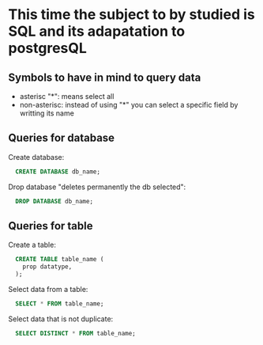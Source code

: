 # This time the subject to by studied is SQL and its adapatation to postgresQL

## Symbols to have in mind to query data

- asterisc "\*": means select all
- non-asterisc: instead of using "\*" you can select a specific field by writting its name

## Queries for database

Create database:

```sql
  CREATE DATABASE db_name;
```

Drop database "deletes permanently the db selected":

```sql
  DROP DATABASE db_name;
```

## Queries for table

Create a table:

```sql
  CREATE TABLE table_name (
    prop datatype,
  );
```

Select data from a table:

```sql
  SELECT * FROM table_name;
```

Select data that is not duplicate:

```sql
  SELECT DISTINCT * FROM table_name;
```
